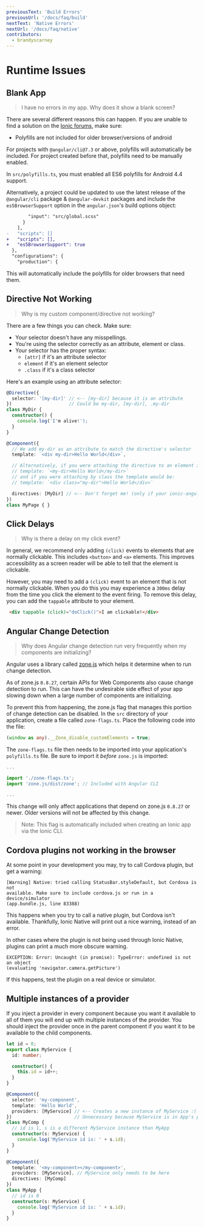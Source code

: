 ```yaml
---
previousText: 'Build Errors'
previousUrl: '/docs/faq/build'
nextText: 'Native Errors'
nextUrl: '/docs/faq/native'
contributors:
  - brandyscarney
---
```


# Runtime Issues

## Blank App

> I have no errors in my app. Why does it show a blank screen?

There are several different reasons this can happen. If you are unable to find a solution on the [Ionic forums](https://forum.ionicframework.com), make sure:

- Polyfills are not included for older browser/versions of android

For projects with `@angular/cli@7.3` or above, polyfills will automatically be included. For project created before that, polyfills need to be manually enabled.

In `src/polyfills.ts`, you must enabled all ES6 polyfills for Android 4.4 support.

Alternatively, a project could be updated to use the latest release of the `@angular/cli` package & `@angular-devkit` packages and include the `es5BrowserSupport` option in the `angular.json`'s build options object:

```diff
        "input": "src/global.scss"
      }
    ],
-   "scripts": []
+   "scripts": [],
+   "es5BrowserSupport": true
  },
  "configurations": {
    "production": {
```

This will automatically include the polyfills for older browsers that need them.



## Directive Not Working

> Why is my custom component/directive not working?

There are a few things you can check. Make sure:

- Your selector doesn't have any misspellings.
- You're using the selector correctly as an attribute, element or class.
- Your selector has the proper syntax:
  - `[attr]` if it's an attribute selector
  - `element` if it's an element selector
  - `.class` if it's a class selector

Here's an example using an attribute selector:

```typescript
@Directive({
  selector: '[my-dir]' // <-- [my-dir] because it is an attribute
})                     // Could be my-dir, [my-dir], .my-dir
class MyDir {
  constructor() {
    console.log('I'm alive!');
  }
}

@Component({
  // We add my-dir as an attribute to match the directive's selector
  template: `<div my-dir>Hello World</div>`,

  // Alternatively, if you were attaching the directive to an element it would be:
  // template: `<my-dir>Hello World</my-dir>`
  // and if you were attaching by class the template would be:
  // template: `<div class="my-dir">Hello World</div>`

  directives: [MyDir] // <-- Don't forget me! (only if your ionic-angular version is below RC0)
})
class MyPage { }
```

## Click Delays

> Why is there a delay on my click event?

In general, we recommend only adding `(click)` events to elements that are
normally clickable. This includes `<button>` and `<a>` elements. This improves
accessibility as a screen reader will be able to tell that the element is
clickable.

However, you may need to add a `(click)` event to an element that is not
normally clickable. When you do this you may experience a `300ms` delay from the
time you click the element to the event firing. To remove this delay, you can
add the `tappable` attribute to your element.

```html
 <div tappable (click)="doClick()">I am clickable!</div>
```

## Angular Change Detection

> Why does Angular change detection run very frequently when my components are initializing?

Angular uses a library called [zone.js](https://github.com/angular/zone.js/) 
which helps it determine when to run change detection. 

As of zone.js `0.8.27`, certain APIs for Web Components also cause change 
detection to run. This can have the undesirable side effect of your app
slowing down when a large number of components are initializing.

To prevent this from happening, the zone.js flag that manages this portion of
change detection can be disabled. In the `src` directory of your application, 
create a file called `zone-flags.ts`. Place the following code into the file:

```typescript
(window as any).__Zone_disable_customElements = true;
```

The `zone-flags.ts` file then needs to be imported into your application's
`polyfills.ts` file. Be sure to import it _before_ `zone.js` is imported:

```typescript
...

import './zone-flags.ts';
import 'zone.js/dist/zone'; // Included with Angular CLI

...
```

This change will only affect applications that depend on zone.js `0.8.27` or
newer. Older versions will not be affected by this change.

> Note: This flag is automatically included when creating an Ionic app via
the Ionic CLI.

## Cordova plugins not working in the browser

At some point in your development you may, try to call Cordova plugin, but get a
warning:

```shell
[Warning] Native: tried calling StatusBar.styleDefault, but Cordova is not
available. Make sure to include cordova.js or run in a device/simulator
(app.bundle.js, line 83388)
```

This happens when you try to call a native plugin, but Cordova isn't available.
Thankfully, Ionic Native will print out a nice warning, instead of an error.

In other cases where the plugin is not being used through Ionic Native, plugins
can print a much more obscure warning.

```shell
EXCEPTION: Error: Uncaught (in promise): TypeError: undefined is not an object
(evaluating 'navigator.camera.getPicture')
```

If this happens, test the plugin on a real device or simulator.

## Multiple instances of a provider

If you inject a provider in every component because you want it available to all
of them you will end up with multiple instances of the provider. You should
inject the provider once in the parent component if you want it to be available
to the child components.

```typescript
let id = 0;
export class MyService {
  id: number;

  constructor() {
    this.id = id++;
  }
}

@Component({
  selector: 'my-component',
  template: 'Hello World',
  providers: [MyService] // <-- Creates a new instance of MyService :(
})                       // Unnecessary because MyService is in App's providers
class MyComp {
  // id is 1, s is a different MyService instance than MyApp
  constructor(s: MyService) {
    console.log('MyService id is: ' + s.id);
  }
}

@Component({
  template: '<my-component></my-component>',
  providers: [MyService], // MyService only needs to be here
  directives: [MyComp]
})
class MyApp {
  // id is 0
  constructor(s: MyService) {
    console.log('MyService id is: ' + s.id);
  }
}
```
